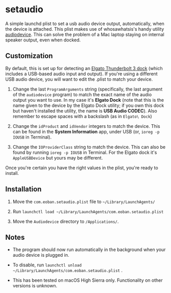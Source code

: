 # setaudio
A simple launchd plist to set a usb audio device output, automatically, when the device is attached. This plist makes use of whosawhatsis's handy utility [audiodevice](http://whoshacks.blogspot.com/2009/01/change-audio-devices-via-shell-script.html). This can solve the problem of a Mac laptop staying on internal speaker output, even when docked.

## Customization

By default, this is set up for detecting an [Elgato Thunderbolt 3 dock](https://www.elgato.com/en/dock/thunderbolt-3) (which includes a USB-based audio input and output). If you're using a different USB audio device, you will want to edit the .plist to match your device.

1. Change the last `ProgramArguments` string (specifically, the last argument of the `audiodevice` program) to match the exact name of the audio output you want to use. In my case it's **Elgato Dock** (note that this is the name given to the device by the Elgato Dock utility; if you own this dock but haven't installed the utility, the name is **USB Audio CODEC**). Also remember to escape spaces with a backslash (as in `Elgato\ Dock`)

2. Change the `idProduct` and `idVendor` integers to match the device. This can be found in the **System Information** app, under USB (or, `ioreg -p IOUSB` in Terminal).

3. Change the `IOProviderClass` string to match the device. This can also be found by running `ioreg -p IOUSB` in Terminal. For the Elgato dock it's `AppleUSBDevice` but yours may be different.

Once you're certain you have the right values in the plist, you're ready to install.

## Installation

1. Move the `com.eoban.setaudio.plist` file to `~/Library/LaunchAgents/`

2. Run `launchctl load ~/Library/LaunchAgents/com.eoban.setaudio.plist`

3. Move the `Audiodevice` directory to `/Applications/`.

## Notes

* The program should now run automatically in the background when your audio device is plugged in.

* To disable, run `launchctl unload ~/Library/LaunchAgents/com.eoban.setaudio.plist` .

* This has been tested on macOS High Sierra only. Functionality on other versions is unknown.